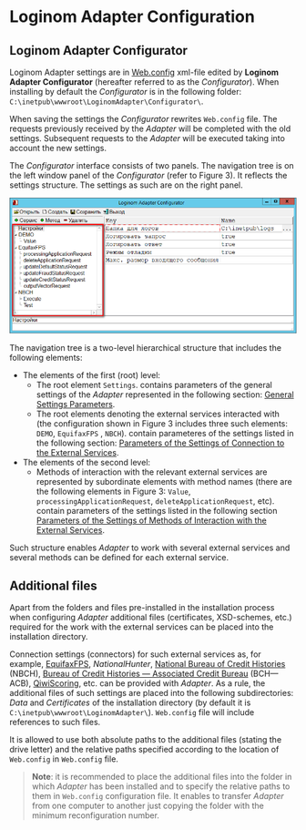# Loginom Adapter Configuration

## Loginom Adapter Configurator

Loginom Adapter settings are in [Web.config](https://ru.wikipedia.org/wiki/Web.config) xml-file edited by **Loginom Adapter Configurator** (hereafter referred to as the *Configurator*). When installing by default the *Configurator* is in the following folder: `C:\inetpub\wwwroot\LoginomAdapter\Configurator\`.

When saving the settings the *Configurator* rewrites `Web.config` file. The requests previously received by the *Adapter* will be completed with the old settings. Subsequent requests to the *Adapter* will be executed taking into account the new settings.

The *Configurator* interface consists of two panels. The navigation tree is on the left window panel of the *Configurator* (refer to  Figure 3). It reflects the settings structure. The settings as such are on the right panel.

![Figure 3. Settings Navigation Tree ](./images/adapter_navigation_tree.png)

The navigation tree is a two-level hierarchical structure that includes the following elements:

* The elements of the first (root) level:
   * The root element `Settings`. contains parameters of the general settings of the *Adapter* represented in the following section: [General Settings Parameters](./parameters.md#parametry-obschikh-nastroek).
   * The root elements denoting the external services interacted with (the configuration shown in Figure 3 includes three such elements: `DEMO`, `EquifaxFPS` , `NBCH`). contain parameteres of the settings listed in the following section: [Parameters of the Settings of Connection to the External Services](./parameters.md#parametry-nastroek-podklyucheniya-k-vneshnim-servisam).
* The elements of the second level:
   * Methods of interaction with the relevant external services are represented by subordinate elements with method names (there are the following elements in Figure 3: `Value`, `processingApplicationRequest`, `deleteApplicationRequest`, etc). contain parameters of the settings listed in the following section [Parameters of the Settings of Methods of Interaction with the External Services](./parameters.md#parametry-nastroek-metodov-vzaimodeystviya-s-vneshnimi-servisami).

Such structure enables *Adapter* to work with several external services and several methods can be defined for each external service.

## Additional files

Apart from the folders and files pre-installed in the installation process when configuring *Adapter* additional files (certificates, XSD-schemes, etc.) required for the work with the external services can be placed into the installation directory.

Connection settings (connectors) for such external services as, for example, [EquifaxFPS](https://www.equifax.ru), *NationalHunter*, [National Bureau of Credit Histories](https://www.nbki.ru/) (NBCH), [Bureau of Credit Histories — Associated Credit Bureau](https://bki-okb.ru) (BCH— ACB), [QiwiScoring](https://corp.qiwi.com/business/banks/scoring.action), etc. can be provided with *Adapter*. As a rule, the additional files of such settings are placed into the following subdirectories: *Data* and *Certificates* of the installation directory (by default it is `C:\inetpub\wwwroot\LoginomAdapter\`). `Web.config` file will include references to such files.

It is allowed to use both absolute paths to the additional files (stating the drive letter) and the relative paths specified according to the location of `Web.config` in `Web.config` file.

> **Note**: it is recommended to place the additional files into the folder in which *Adapter* has been installed and to specify the relative paths to them in `Web.config` configuration file. It enables to transfer *Adapter* from one computer to another just copying the folder with the minimum reconfiguration number.
